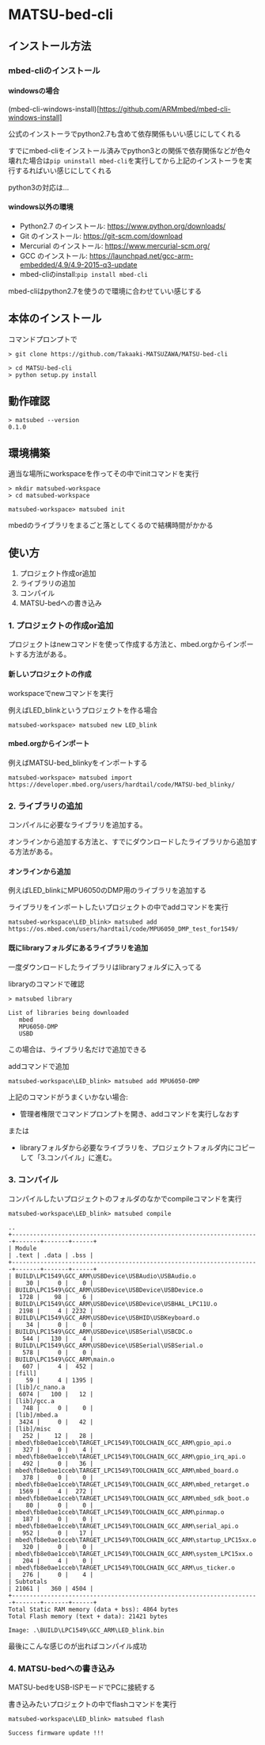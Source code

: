 # MATSU-bed-cli

## インストール方法
### mbed-cliのインストール
#### windowsの場合
(mbed-cli-windows-install)[https://github.com/ARMmbed/mbed-cli-windows-install]

公式のインストーラでpython2.7も含めて依存関係もいい感じにしてくれる

すでにmbed-cliをインストール済みでpython3との関係で依存関係などが色々壊れた場合は`pip uninstall mbed-cli`を実行してから上記のインストーラを実行するればいい感じにしてくれる

python3の対応は…

#### windows以外の環境
- Python2.7 のインストール: https://www.python.org/downloads/
- Git のインストール: https://git-scm.com/download
- Mercurial のインストール: https://www.mercurial-scm.org/
- GCC のインストール: https://launchpad.net/gcc-arm-embedded/4.9/4.9-2015-q3-update
- mbed-cliのinstall:`pip install mbed-cli`

mbed-cliはpython2.7を使うので環境に合わせていい感じする

## 本体のインストール
コマンドプロンプトで
```
> git clone https://github.com/Takaaki-MATSUZAWA/MATSU-bed-cli

> cd MATSU-bed-cli
> python setup.py install
```

## 動作確認
```
> matsubed --version
0.1.0
```

## 環境構築
適当な場所にworkspaceを作ってその中でinitコマンドを実行
```
> mkdir matsubed-workspace
> cd matsubed-workspace

matsubed-workspace> matsubed init
```
mbedのライブラリをまるごと落としてくるので結構時間がかかる

## 使い方
1. プロジェクト作成or追加
2. ライブラリの追加
3. コンパイル
4. MATSU-bedへの書き込み
### **1. プロジェクトの作成or追加**
プロジェクトはnewコマンドを使って作成する方法と、mbed.orgからインポートする方法がある。
#### 新しいプロジェクトの作成
workspaceでnewコマンドを実行

例えばLED_blinkというプロジェクトを作る場合
```
matsubed-workspace> matsubed new LED_blink
```

#### mbed.orgからインポート
例えばMATSU-bed_blinkyをインポートする
```
matsubed-workspace> matsubed import https://developer.mbed.org/users/hardtail/code/MATSU-bed_blinky/
```

### **2. ライブラリの追加**
コンパイルに必要なライブラリを追加する。

オンラインから追加する方法と、すでにダウンロードしたライブラリから追加する方法がある。

#### オンラインから追加
例えばLED_blinkにMPU6050のDMP用のライブラリを追加する

ライブラリをインポートしたいプロジェクトの中でaddコマンドを実行
```
matsubed-workspace\LED_blink> matsubed add https://os.mbed.com/users/hardtail/code/MPU6050_DMP_test_for1549/

```

#### 既にlibraryフォルダにあるライブラリを追加
一度ダウンロードしたライブラリはlibraryフォルダに入ってる

libraryのコマンドで確認
```
> matsubed library

List of libraries being downloaded
   mbed
   MPU6050-DMP
   USBD
```
この場合は、ライブラリ名だけで追加できる

addコマンドで追加
```
matsubed-workspace\LED_blink> matsubed add MPU6050-DMP
```

上記のコマンドがうまくいかない場合:
 - 管理者権限でコマンドプロンプトを開き、addコマンドを実行しなおす

 または
 - libraryフォルダから必要なライブラリを、プロジェクトフォルダ内にコピーして「3.コンパイル」に進む。

### **3. コンパイル**
コンパイルしたいプロジェクトのフォルダのなかでcompileコマンドを実行
```
matsubed-workspace\LED_blink> matsubed compile

..
+----------------------------------------------------------------------+-------+-------+------+
| Module                                                               | .text | .data | .bss |
+----------------------------------------------------------------------+-------+-------+------+
| BUILD\LPC1549\GCC_ARM\USBDevice\USBAudio\USBAudio.o                  |    30 |     0 |    0 |
| BUILD\LPC1549\GCC_ARM\USBDevice\USBDevice\USBDevice.o                |  1728 |    98 |    6 |
| BUILD\LPC1549\GCC_ARM\USBDevice\USBDevice\USBHAL_LPC11U.o            |  2198 |     4 | 2232 |
| BUILD\LPC1549\GCC_ARM\USBDevice\USBHID\USBKeyboard.o                 |    34 |     0 |    0 |
| BUILD\LPC1549\GCC_ARM\USBDevice\USBSerial\USBCDC.o                   |   544 |   130 |    4 |
| BUILD\LPC1549\GCC_ARM\USBDevice\USBSerial\USBSerial.o                |   578 |     0 |    0 |
| BUILD\LPC1549\GCC_ARM\main.o                                         |   607 |     4 |  452 |
| [fill]                                                               |    59 |     4 | 1395 |
| [lib]/c_nano.a                                                       |  6074 |   100 |   12 |
| [lib]/gcc.a                                                          |   748 |     0 |    0 |
| [lib]/mbed.a                                                         |  3424 |     0 |   42 |
| [lib]/misc                                                           |   252 |    12 |   28 |
| mbed\fb8e0ae1cceb\TARGET_LPC1549\TOOLCHAIN_GCC_ARM\gpio_api.o        |   327 |     0 |    4 |
| mbed\fb8e0ae1cceb\TARGET_LPC1549\TOOLCHAIN_GCC_ARM\gpio_irq_api.o    |   492 |     0 |   36 |
| mbed\fb8e0ae1cceb\TARGET_LPC1549\TOOLCHAIN_GCC_ARM\mbed_board.o      |   378 |     0 |    0 |
| mbed\fb8e0ae1cceb\TARGET_LPC1549\TOOLCHAIN_GCC_ARM\mbed_retarget.o   |  1569 |     4 |  272 |
| mbed\fb8e0ae1cceb\TARGET_LPC1549\TOOLCHAIN_GCC_ARM\mbed_sdk_boot.o   |    80 |     0 |    0 |
| mbed\fb8e0ae1cceb\TARGET_LPC1549\TOOLCHAIN_GCC_ARM\pinmap.o          |   187 |     0 |    0 |
| mbed\fb8e0ae1cceb\TARGET_LPC1549\TOOLCHAIN_GCC_ARM\serial_api.o      |   952 |     0 |   17 |
| mbed\fb8e0ae1cceb\TARGET_LPC1549\TOOLCHAIN_GCC_ARM\startup_LPC15xx.o |   320 |     0 |    0 |
| mbed\fb8e0ae1cceb\TARGET_LPC1549\TOOLCHAIN_GCC_ARM\system_LPC15xx.o  |   204 |     4 |    0 |
| mbed\fb8e0ae1cceb\TARGET_LPC1549\TOOLCHAIN_GCC_ARM\us_ticker.o       |   276 |     0 |    4 |
| Subtotals                                                            | 21061 |   360 | 4504 |
+----------------------------------------------------------------------+-------+-------+------+
Total Static RAM memory (data + bss): 4864 bytes
Total Flash memory (text + data): 21421 bytes

Image: .\BUILD\LPC1549\GCC_ARM\LED_blink.bin
```
最後にこんな感じのが出ればコンパイル成功

### **4. MATSU-bedへの書き込み**
MATSU-bedをUSB-ISPモードでPCに接続する

書き込みたいプロジェクトの中でflashコマンドを実行
```
matsubed-workspace\LED_blink> matsubed flash

Success firmware update !!!
```